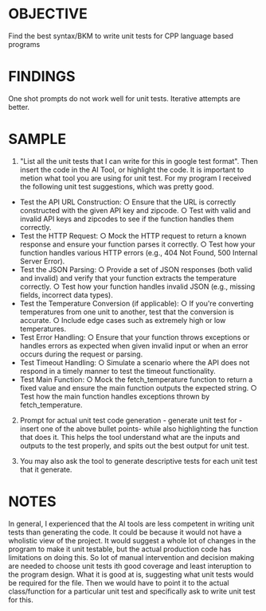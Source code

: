 
# OBJECTIVE
Find the best syntax/BKM to write unit tests for CPP language based programs


# FINDINGS
One shot prompts do not work well for unit tests.
Iterative attempts are better.


# SAMPLE

1. "List all the unit tests that I can write for this in google test format". Then insert the code in the AI Tool, or highlight the code.
It is important to metion what tool you are using for unit test.
For my program I received the following unit test suggestions, which was pretty good.

- Test the API URL Construction:
    ○ Ensure that the URL is correctly constructed with the given API key and zipcode.
    ○ Test with valid and invalid API keys and zipcodes to see if the function handles them correctly.
-  Test the HTTP Request:
    ○ Mock the HTTP request to return a known response and ensure your function parses it correctly.
    ○ Test how your function handles various HTTP errors (e.g., 404 Not Found, 500 Internal Server Error).
-  Test the JSON Parsing:
    ○ Provide a set of JSON responses (both valid and invalid) and verify that your function extracts the temperature correctly.
    ○ Test how your function handles invalid JSON (e.g., missing fields, incorrect data types).
-  Test the Temperature Conversion (if applicable):
    ○ If you're converting temperatures from one unit to another, test that the conversion is accurate.
    ○ Include edge cases such as extremely high or low temperatures.
-  Test Error Handling:
    ○ Ensure that your function throws exceptions or handles errors as expected when given invalid input or when an error occurs during the request or parsing.
-  Test Timeout Handling:
    ○ Simulate a scenario where the API does not respond in a timely manner to test the timeout functionality.
-  Test Main Function:
    ○ Mock the fetch_temperature function to return a fixed value and ensure the main function outputs the expected string.
    ○ Test how the main function handles exceptions thrown by fetch_temperature.

2. Prompt for actual unit test code generation - generate unit test for -insert one of the above bullet points- while also highlighting the function that does it.
This helps the tool understand what are the inputs and outputs to the test properly, and spits out the best output for unit test. 

3. You may also ask the tool to generate descriptive tests for each unit test that it generate.


# NOTES
In general, I experienced that the AI tools are less competent in writing unit tests than generating the code.
It could be because it would not have a wholistic view of the project.
It would suggest a whole lot of changes in the program to make it unit testable, but the actual production code has limitations on doing this.
So lot of manual intervention and decision making are needed to choose unit tests ith good coverage and least interuption to the program design.
What it is good at is, suggesting what unit tests would be required for the file.
Then we would have to point it to the actual class/function for a particular unit test and specifically ask to write unit test for this.





